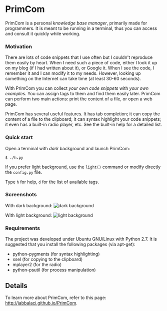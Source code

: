 # PrimCom

PrimCom is a personal _knowledge base manager_, primarily made for programmers. It is meant to be running in a terminal, thus you can access and consult it quickly while working.

### Motivation

There are lots of code snippets that I use often but I couldn't reproduce them easily by heart. When I need
such a piece of code, either I look it up on my blog (if I had written about it), or Google it. When I see the code, I remember it and I can modify it to my needs. However, looking up something on the Internet can take time (at least 30-60 seconds).

With PrimCom you can collect _your own code snippets_ with _your own examples_. You can assign tags to them and find them easily later. PrimCom can perform two main actions: print the content of a file, or open a web page.

PrimCom has several useful features. It has tab completion; it can copy the content of a file to the clipboard; it can syntax highlight your code snippets; it even has a built-in radio player, etc. See the built-in help for a detailed list.

### Quick start

Open a terminal with _dark_ background and launch PrimCom:

    $ ./h.py

If you prefer light background, use the `light()` command or modify directly the `config.py` file.

Type `h` for help, `d` for the list of available tags.

### Screenshots

With dark background:
![dark background](https://dl.dropboxusercontent.com/u/144888/wordpress/20130802-PrimCom/pc01.png)

With light background:
![light background](https://dl.dropboxusercontent.com/u/144888/wordpress/20130802-PrimCom/pc02.png)

### Requirements

The project was developed under Ubuntu GNU/Linux with Python 2.7. It is suggested that you install the following packages (via apt-get):
* python-pygments (for syntax highlighting)
* xsel (for copying to the clipboard)
* mplayer2 (for the radio)
* python-psutil (for process manipulation)

## Details

To learn more about PrimCom, refer to this page: http://jabbalaci.github.io/PrimCom.


